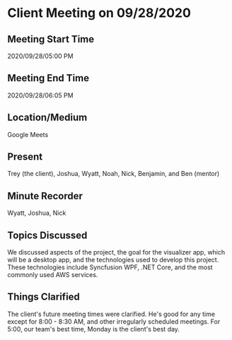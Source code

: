 # Client Meeting on 09/28/2020

## Meeting Start Time

2020/09/28/05:00 PM

## Meeting End Time

2020/09/28/06:05 PM

## Location/Medium

Google Meets

## Present

Trey (the client), Joshua, Wyatt, Noah, Nick, Benjamin, and Ben (mentor)

## Minute Recorder

Wyatt, Joshua, Nick

## Topics Discussed

We discussed aspects of the project, the goal for the visualizer app, which will be a desktop app, and the technologies used to develop this project. These technologies include Syncfusion WPF, .NET Core, and the most commonly used AWS services.

## Things Clarified

The client's future meeting times were clarified. He's good for any time except for 8:00 - 8:30 AM, and other irregularly scheduled meetings. For 5:00, our team's best time, Monday is the client's best day.
